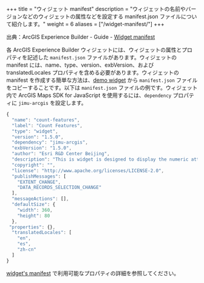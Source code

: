 +++
title = "ウィジェット manifest"
description = "ウィジェットの名前やバージョンなどのウィジェットの属性などを設定する manifest.json ファイルについて紹介します。"
weight = 6
aliases = ["/widget-manifest/"]
+++

出典：ArcGIS Experience Builder - Guide - [Widget manifest](https://developers.arcgis.com/experience-builder/guide/widget-manifest/)


各 ArcGIS Experience Builder ウィジェットには、ウィジェットの属性とプロパティを記述した `manifest.json` ファイルがあります。ウィジェットの manifest には、name、type、version、exbVersion、および translatedLocales プロパティを含める必要があります。ウィジェットの manifest を作成する簡単な方法は、[demo widget](https://developers.arcgis.com/experience-builder/sample-code/widgets/demo) から `manifest.json` ファイルをコピーすることです。以下は `manifest.json` ファイルの例です。ウィジェット内で ArcGIS Maps SDK for JavaScript を使用するには、`dependency` プロパティに `jimu-arcgis` を設定します。

```JavaScript
{
  "name": "count-features",
  "label": "Count Features",
  "type": "widget",
  "version": "1.5.0",
  "dependency": "jimu-arcgis",
  "exbVersion": "1.5.0",
  "author": "Esri R&D Center Beijing",
  "description": "This is widget is designed to display the numeric attributes of features.",
  "copyright": "",
  "license": "http://www.apache.org/licenses/LICENSE-2.0",
  "publishMessages": [
    "EXTENT_CHANGE",
    "DATA_RECORDS_SELECTION_CHANGE"
  ],
  "messageActions": [],
  "defaultSize": {
    "width": 360,
    "height": 80
  },
 "properties": {},
  "translatedLocales": [
    "en",
    "es",
    "zh-cn"
  ]
}
```

[widget's manifest](https://developers.arcgis.com/experience-builder/api-reference/jimu-core/WidgetManifest) で利用可能なプロパティの詳細を参照してください。
